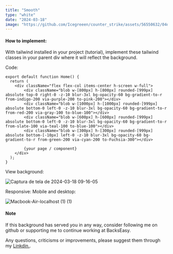 ```yaml
---
title: "Smooth"
type: "white"
date: "2024-03-18"
image: "https://github.com/Icegreeen/counter_strike/assets/56550632/04d72d00-1fb7-4976-8865-8282767f9cd3"
---
```

#### How to implement:

With tailwind installed in your project (tutorial), implement these tailwind classes in your parent div where it will reflect the background.

Code:

```
export default function Home() {
  return (
    <div className="flex flex-col items-center h-screen w-full">
        <div className="blob w-[800px] h-[800px] rounded-[999px] absolute top-0 right-0 -z-10 blur-3xl bg-opacity-60 bg-gradient-to-r from-indigo-200 via-purple-200 to-pink-200"></div>
        <div className="blob w-[1000px] h-[1000px] rounded-[999px] absolute bottom-0 left-0 -z-10 blur-3xl bg-opacity-60 bg-gradient-to-r from-red-200 via-gray-100 to-blue-100"></div>
        <div className="blob w-[600px] h-[600px] rounded-[999px] absolute bottom-0 left-0 -z-10 blur-3xl bg-opacity-60 bg-gradient-to-r from-slate-100 via-teal-100 to-blue-100"></div>
        <div className="blob w-[300px] h-[300px] rounded-[999px] absolute bottom-[-10px] left-0 -z-10 blur-3xl bg-opacity-60 bg-gradient-to-r from-green-200 via-cyan-200 to-Fuchsia-300"></div>
                    
        {your page / component}
    </div>
  );
}

```

View background:

![Captura de tela de 2024-03-18 09-16-05](https://github.com/Icegreeen/blog-graphQL/assets/56550632/54037811-2df3-47e8-8975-50c5219de3e2)

Responsive: Mobile and desktop:

![Macbook-Air-localhost (1) (1)](https://github.com/Icegreeen/blog-graphQL/assets/56550632/0b8c8816-07e8-446b-8c44-d5b557064d8a)

#### Note

If this background has served you in any way, consider following me on github or supporting me to continue working at BacksEasy.

Any questions, criticisms or improvements, please suggest them through my [Linkdin.](https://www.linkedin.com/in/flavioaquila/).